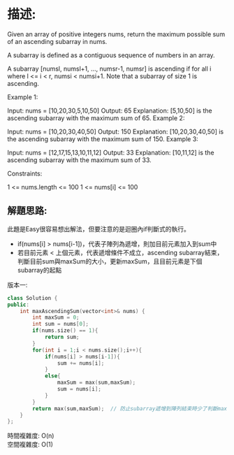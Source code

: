 # 描述:
Given an array of positive integers nums, return the maximum possible sum of an ascending subarray in nums.

A subarray is defined as a contiguous sequence of numbers in an array.

A subarray [numsl, numsl+1, ..., numsr-1, numsr] is ascending if for all i where l <= i < r, numsi  < numsi+1. Note that a subarray of size 1 is ascending.


Example 1:

Input: nums = [10,20,30,5,10,50]
Output: 65
Explanation: [5,10,50] is the ascending subarray with the maximum sum of 65.
Example 2:

Input: nums = [10,20,30,40,50]
Output: 150
Explanation: [10,20,30,40,50] is the ascending subarray with the maximum sum of 150.
Example 3:

Input: nums = [12,17,15,13,10,11,12]
Output: 33
Explanation: [10,11,12] is the ascending subarray with the maximum sum of 33.
 

Constraints:

1 <= nums.length <= 100
1 <= nums[i] <= 100  

## 解題思路:
此題是Easy很容易想出解法，但要注意的是迴圈內if判斷式的執行。  
* if(nums[i] > nums[i-1])，代表子陣列為遞增，則加目前元素加入到sum中
* 若目前元素 < 上個元素，代表遞增條件不成立，ascending subarray結束，判斷目前sum與maxSum的大小，更新maxSum，且目前元素是下個subarray的起點

版本一:
```C++
class Solution {
public:
    int maxAscendingSum(vector<int>& nums) {
        int maxSum = 0;
        int sum = nums[0];
        if(nums.size() == 1){
            return sum;
        }
        for(int i = 1;i < nums.size();i++){
            if(nums[i] > nums[i-1]){
                sum += nums[i];         
            }
            else{
                maxSum = max(sum,maxSum);
                sum = nums[i];
            }
        }
        return max(sum,maxSum);  // 防止subarray遞增到陣列結束時少了判斷max的步驟
    }
};
```
時間複雜度: O(n)  
空間複雜度: O(1)